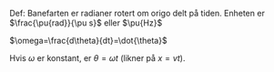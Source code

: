 Def:
Banefarten er radianer rotert om origo delt på tiden. Enheten er $\frac{\pu{rad}}{\pu s}$ eller $\pu{Hz}$

$\omega=\frac{d\theta}{dt}=\dot{\theta}$ 

Hvis $\omega$ er konstant, er $\theta=\omega t$ (likner på $x=vt$).


